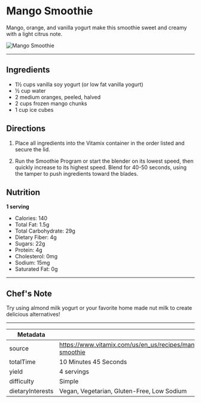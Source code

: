 # Mango Smoothie

Mango, orange, and vanilla yogurt make this smoothie sweet and creamy with a light citrus note.

![Mango Smoothie](https://www.vitamix.com/content/dam/vitamix/migration/media/recipe/rcpmangosmoothie/images/mangosmoothiemainjpg.jpg)

---

## Ingredients

- 1½ cups vanilla soy yogurt (or low fat vanilla yogurt)
- ½ cup water
- 2 medium oranges, peeled, halved
- 2 cups frozen mango chunks
- 1 cup ice cubes

## Directions

1. Place all ingredients into the Vitamix container in the order listed and secure the lid.

2. Run the Smoothie Program or start the blender on its lowest speed, then quickly increase to its highest speed. Blend for 40-50 seconds, using the tamper to push ingredients toward the blades.

## Nutrition

**1 serving**

- Calories: 140
- Total Fat: 1.5g
- Total Carbohydrate: 29g
- Dietary Fiber: 4g
- Sugars: 22g
- Protein: 4g
- Cholesterol: 0mg
- Sodium: 15mg
- Saturated Fat: 0g

---

## Chef's Note

Try using almond milk yogurt or your favorite home made nut milk to create delicious alternatives!

---

| Metadata |  |
| --- | --- |
| source | https://www.vitamix.com/us/en_us/recipes/mango-smoothie |
| totalTime | 10 Minutes 45 Seconds |
| yield | 4 servings |
| difficulty | Simple |
| dietaryInterests | Vegan, Vegetarian, Gluten-Free, Low Sodium |
